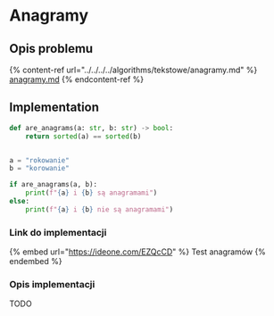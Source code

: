 # Anagramy

## Opis problemu

{% content-ref url="../../../../algorithms/tekstowe/anagramy.md" %}
[anagramy.md](../../../../algorithms/tekstowe/anagramy.md)
{% endcontent-ref %}

## Implementation

```python
def are_anagrams(a: str, b: str) -> bool:
    return sorted(a) == sorted(b)


a = "rokowanie"
b = "korowanie"

if are_anagrams(a, b):
    print(f"{a} i {b} są anagramami")
else:
    print(f"{a} i {b} nie są anagramami")
```

### Link do implementacji

{% embed url="https://ideone.com/EZQcCD" %}
Test anagramów
{% endembed %}

### Opis implementacji

TODO
